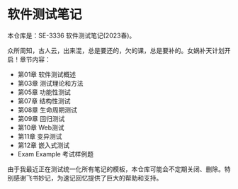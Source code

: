 
# 软件测试笔记

本仓库是：SE-3336 软件测试笔记(2023春)。

众所周知，古人云，出来混，总是要还的，欠的课，总是要补的。女娲补天计划开启！章节内容：

- 第01章 软件测试概述
- 第03章 测试理论和方法
- 第05章 功能性测试
- 第07章 结构性测试
- 第08章 生命周期测试
- 第09章 回归测试
- 第10章 Web测试
- 第11章 变异测试
- 第12章 嵌入式测试
- Exam Example 考试样例题

由于我最近正在测试统一化所有笔记的模板，本仓库可能会不定期关闭、删除。特别感谢飞书妙记，为速记回忆提供了巨大的帮助和支持。